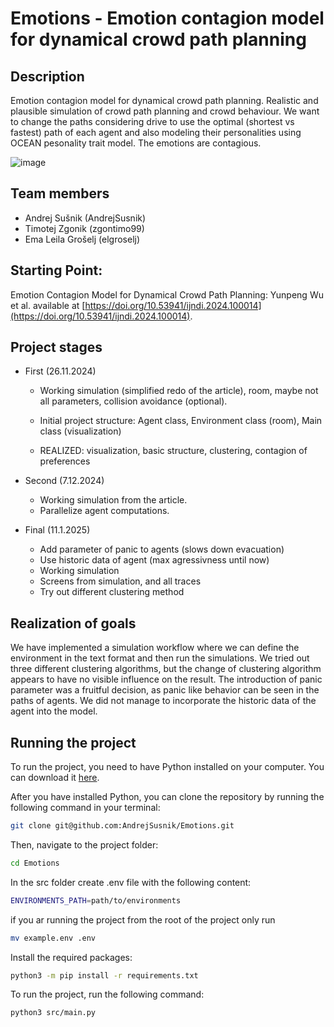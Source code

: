 # Emotions - Emotion contagion model for dynamical crowd path planning

## Description
Emotion contagion model for dynamical crowd path
planning. Realistic and plausible simulation of crowd path planning and crowd behaviour. We want to change the paths considering drive to use the optimal (shortest vs fastest) path of each agent and also modeling their personalities using OCEAN pesonality trait model. The emotions are contagious.

![image](https://github.com/user-attachments/assets/1d281391-d3cb-4baa-925e-7d3fb1d7da3d)


## Team members
* Andrej Sušnik (AndrejSusnik)
* Timotej Zgonik (zgontimo99)
* Ema Leila Grošelj (elgroselj)

  
## Starting Point:
Emotion Contagion Model for Dynamical Crowd Path Planning: Yunpeng Wu et al. available at [https://doi.org/10.53941/ijndi.2024.100014](https://doi.org/10.53941/ijndi.2024.100014).

## Project stages
* First (26.11.2024)

    - Working simulation (simplified redo of the article), room, maybe not all parameters, collision avoidance (optional).
    - Initial project structure: Agent class, Environment class (room), Main class (visualization)

    - REALIZED: visualization, basic structure, clustering, contagion of preferences




* Second (7.12.2024)

    - Working simulation from the article.
    - Parallelize agent computations.

* Final (11.1.2025)

    - Add parameter of panic to agents (slows down evacuation)
    - Use historic data of agent (max agressivness until now)
    - Working simulation
    - Screens from simulation, and all traces
    - Try out different clustering method

## Realization of goals
We have implemented a simulation workflow where we can define the environment in the text format and then run the simulations. We tried out three different clustering algorithms, but the change of clustering algorithm appears to have no visible influence on the result. The introduction of panic parameter was a fruitful decision, as panic like behavior can be seen in the paths of agents. We did not manage to incorporate the historic data of the agent into the model.


## Running the project
To run the project, you need to have Python installed on your computer. You can download it [here](https://www.python.org/downloads/).

After you have installed Python, you can clone the repository by running the following command in your terminal:
```bash
git clone git@github.com:AndrejSusnik/Emotions.git
```

Then, navigate to the project folder:
```bash
cd Emotions
```

In the src folder create .env file with the following content:
```bash
ENVIRONMENTS_PATH=path/to/environments
```

if you ar running the project from the root of the project only run
```bash
mv example.env .env
```


Install the required packages:
```bash
python3 -m pip install -r requirements.txt
```

To run the project, run the following command:
```bash
python3 src/main.py
```